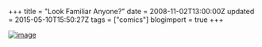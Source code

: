 +++
title = "Look Familiar Anyone?"
date = 2008-11-02T13:00:00Z
updated = 2015-05-10T15:50:27Z
tags = ["comics"]
blogimport = true 
+++

[![image](https://latc.s3.amazonaws.com/wp-content/uploads/2008/10/image-thumb4.png)](https://latc.s3.amazonaws.com/wp-content/uploads/2008/10/image4.png)
